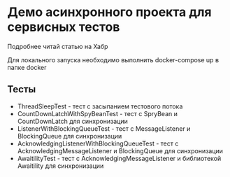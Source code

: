 # Демо асинхронного проекта для сервисных тестов

Подробнее читай статью на Хабр

Для локального запуска необходимо выполнить docker-compose up в папке docker

## Тесты

- ThreadSleepTest - тест с засыпанием тестового потока
- CountDownLatchWithSpyBeanTest - тест с SpryBean и CountDownLatch для синхронизации
- ListenerWithBlockingQueueTest - тест с MessageListener и BlockingQueue для синхронизации
- AcknowledgingListenerWithBlockingQueueTest - тест с AcknowledgingMessageListener и BlockingQueue для синхронизации
- AwaitilityTest - тест с AcknowledgingMessageListener и библиотекой Awaitility для синхронизации
